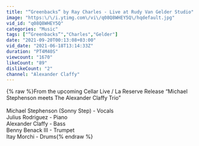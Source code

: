 ```yaml
---
title: "“Greenbacks” by Ray Charles - Live at Rudy Van Gelder Studio"
image: "https:\/\/i.ytimg.com\/vi\/q08Q8WHEY5Q\/hqdefault.jpg"
vid_id: "q08Q8WHEY5Q"
categories: "Music"
tags: ["“Greenbacks”","Charles","Gelder"]
date: "2021-09-20T00:13:08+03:00"
vid_date: "2021-06-18T13:14:33Z"
duration: "PT4M40S"
viewcount: "1670"
likeCount: "89"
dislikeCount: "2"
channel: "Alexander Claffy"
---
```

{% raw %}From the upcoming Cellar Live / La Reserve Release “Michael Stephenson meets The Alexander Claffy Trio” <br /><br />Michael Stephenson (Sonny Step) - Vocals <br />Julius Rodriguez - Piano <br />Alexander Claffy - Bass <br />Benny Benack III - Trumpet <br />Itay Morchi - Drums{% endraw %}
